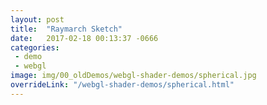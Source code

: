 ```yaml
---
layout: post
title:  "Raymarch Sketch"
date:   2017-02-18 00:13:37 -0666
categories: 
 - demo
 - webgl
image: img/00_oldDemos/webgl-shader-demos/spherical.jpg
overrideLink: "/webgl-shader-demos/spherical.html"
---
```


